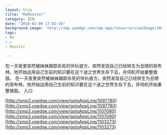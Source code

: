 ```yaml
---
layout: blog
title: "ReMonster"
category: 其他
date: "2018-02-09 17:02:56"
background-image: 'http://smp.yoedge.com/smp-app/resource/viewImage/1000873appline.png'
tags:
- Re
- :
- Monster

---
```

在一天夜里突然被妹妹跟踪杀死的伴杭彼方，突然发现自己已经转生为丑陋的哥布林。他开始运用自己生前的知识要在这个迷之世界生存下去，并伺机开始重整旗鼓。
在一天夜里突然被妹妹跟踪杀死的伴杭彼方，突然发现自己已经转生为丑陋的哥布林。他开始运用自己生前的知识要在这个迷之世界生存下去，并伺机开始重整旗鼓。
入口

[http://smp3.yoedge.com/view/gotoAppLine/1097780](http://smp3.yoedge.com/view/gotoAppLine/1097780)
[http://smp3.yoedge.com/view/gotoAppLine/1107080](http://smp3.yoedge.com/view/gotoAppLine/1107080)
[http://smp3.yoedge.com/view/gotoAppLine/1103273](http://smp3.yoedge.com/view/gotoAppLine/1103273)

        
